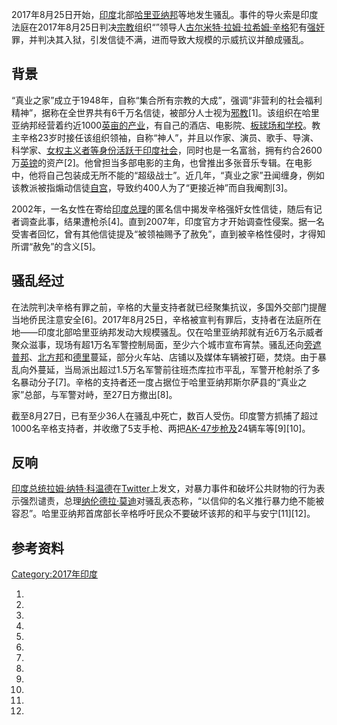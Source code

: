 2017年8月25日开始，[印度](../Page/印度.md "wikilink")北部[哈里亚纳邦](../Page/哈里亚纳邦.md "wikilink")等地发生骚乱。事件的导火索是印度法庭在2017年8月25日判决[宗教](../Page/宗教.md "wikilink")组织“”领导人[古尔米特·拉姆·拉希姆·辛格](../Page/古尔米特·拉姆·拉希姆·辛格.md "wikilink")犯有[强奸](../Page/强奸.md "wikilink")罪，并判决其入狱，引发信徒不满，进而导致大规模的示威抗议并酿成骚乱。

## 背景

“真业之家”成立于1948年，自称“集合所有宗教的大成”，强调“非营利的社会福利精神”，据称在全世界共有6千万名信徒，被部分人士视为[邪教](../Page/邪教.md "wikilink")\[1\]。该组织在哈里亚纳邦经营着约近1000[英亩的产业](https://zh.wikipedia.org/wiki/英亩 "wikilink")，有自己的酒店、电影院、[板球场和学校](https://zh.wikipedia.org/wiki/板球 "wikilink")。教主辛格23岁时接任该组织领袖，自称“神人”，并且以作家、演员、歌手、导演、科学家、[女权主义者等身份活跃于印度社会](https://zh.wikipedia.org/wiki/女权主义 "wikilink")，同时也是一名富翁，拥有约合2600万[英镑](../Page/英镑.md "wikilink")的资产\[2\]。他曾担当多部电影的主角，也曾推出多张音乐专辑。在电影中，他将自己包装成无所不能的“超级战士”。近几年，“真业之家”丑闻缠身，例如该教派被指煽动信徒[自宫](https://zh.wikipedia.org/wiki/自宫 "wikilink")，导致约400人为了“更接近神”而自我阉割\[3\]。

2002年，一名女性在寄给[印度总理](../Page/印度总理.md "wikilink")的匿名信中揭发辛格强奸女性信徒，随后有记者调查此事，结果遭枪杀\[4\]。直到2007年，印度官方才开始调查性侵案。据一名受害者回忆，曾有其他信徒提及“被领袖赐予了赦免”，直到被辛格性侵时，才得知所谓“赦免”的含义\[5\]。

## 骚乱经过

在法院判决辛格有罪之前，辛格的大量支持者就已经聚集抗议，多国外交部门提醒当地侨民注意安全\[6\]。2017年8月25日，辛格被宣判有罪后，支持者在法庭所在地——印度北部哈里亚纳邦发动大规模骚乱。仅在哈里亚纳邦就有近6万名示威者聚众滋事，现场有超1万名军警控制局面，至少六个城市宣布宵禁。骚乱还向[旁遮普邦](../Page/旁遮普邦.md "wikilink")、[北方邦](../Page/北方邦.md "wikilink")和[德里](../Page/德里.md "wikilink")蔓延，部分火车站、店铺以及媒体车辆被打砸，焚烧。由于暴乱向外蔓延，当局派出超过1.5万名军警前往班杰库拉市平乱，军警开枪射杀了多名暴动分子\[7\]。辛格的支持者还一度占据位于哈里亚纳邦斯尔萨县的“真业之家”总部，与军警对峙，至27日方撤出\[8\]。

截至8月27日，已有至少36人在骚乱中死亡，数百人受伤。印度警方抓捕了超过1000名辛格支持者，并收缴了5支手枪、两把[AK-47步枪及](https://zh.wikipedia.org/wiki/AK-47 "wikilink")24辆车等\[9\]\[10\]。

## 反响

[印度总统](https://zh.wikipedia.org/wiki/印度总统 "wikilink")[拉姆·纳特·科温德](../Page/拉姆·纳特·科温德.md "wikilink")在[Twitter](../Page/Twitter.md "wikilink")上发文，对暴力事件和破坏公共财物的行为表示强烈谴责，总理[纳伦德拉·莫迪](../Page/纳伦德拉·莫迪.md "wikilink")对骚乱表态称，“以信仰的名义推行暴力绝不能被容忍”。哈里亚纳邦首席部长辛格呼吁民众不要破坏该邦的和平与安宁\[11\]\[12\]。

## 参考资料

[Category:2017年印度](https://zh.wikipedia.org/wiki/Category:2017年印度 "wikilink")

1.

2.

3.

4.

5.
6.
7.

8.

9.
10.

11.

12.